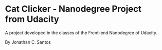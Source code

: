 # Cat Clicker - Nanodegree Project from Udacity

A project developed in the classes of the Front-end Nanodegree of Udacity.

By Jonathan C. Santos

